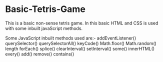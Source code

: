 # Basic-Tetris-Game
This is a basic non-sense tetris game. In this basic HTML and CSS is used with some inbuilt javaScript methods.

Some JavaScript inbuilt methods used are:-
  addEventListener()
  querySelector()
  querySelectorAll()
  keyCode()
  Math.floor()
  Math.random()
  length
  forEach()
  splice()
  clearInterval()
  setInterval()
  some()
  innerHTML()
  every()
  add()
  remove()
  contains()
